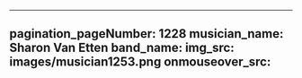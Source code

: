 ------
pagination_pageNumber: 1228
musician_name: Sharon Van Etten
band_name: 
img_src: images/musician1253.png
onmouseover_src: 
------